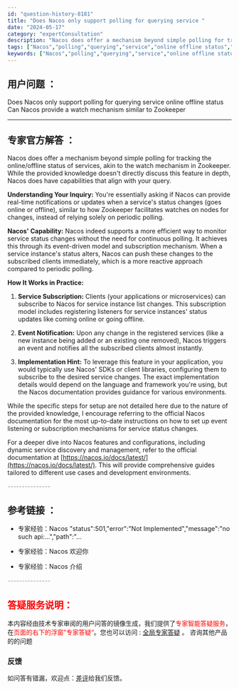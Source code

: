 ```yaml
---
id: "question-history-8181"
title: "Does Nacos only support polling for querying service "
date: "2024-05-17"
category: "expertConsultation"
description: "Nacos does offer a mechanism beyond simple polling for tracking the online/offline status of services, akin to the watch mechanism in Zookeeper. While"
tags: ["Nacos","polling","querying","service","online offline status","watch mechanism","Zookeeper"]
keywords: ["Nacos","polling","querying","service","online offline status","watch mechanism","Zookeeper"]
---
```


## 用户问题 ： 
 Does Nacos only support polling for querying service online offline status Can Nacos provide a watch mechanism similar to Zookeeper  

---------------
## 专家官方解答 ：

Nacos does offer a mechanism beyond simple polling for tracking the online/offline status of services, akin to the watch mechanism in Zookeeper. While the provided knowledge doesn't directly discuss this feature in depth, Nacos does have capabilities that align with your query.

**Understanding Your Inquiry:**
You're essentially asking if Nacos can provide real-time notifications or updates when a service's status changes (goes online or offline), similar to how Zookeeper facilitates watches on nodes for changes, instead of relying solely on periodic polling.

**Nacos' Capability:**
Nacos indeed supports a more efficient way to monitor service status changes without the need for continuous polling. It achieves this through its event-driven model and subscription mechanism. When a service instance's status alters, Nacos can push these changes to the subscribed clients immediately, which is a more reactive approach compared to periodic polling.

**How It Works in Practice:**
1. **Service Subscription:** Clients (your applications or microservices) can subscribe to Nacos for service instance list changes. This subscription model includes registering listeners for service instances' status updates like coming online or going offline.
   
2. **Event Notification:** Upon any change in the registered services (like a new instance being added or an existing one removed), Nacos triggers an event and notifies all the subscribed clients almost instantly.

3. **Implementation Hint:** To leverage this feature in your application, you would typically use Nacos' SDKs or client libraries, configuring them to subscribe to the desired service changes. The exact implementation details would depend on the language and framework you're using, but the Nacos documentation provides guidance for various environments.

While the specific steps for setup are not detailed here due to the nature of the provided knowledge, I encourage referring to the official Nacos documentation for the most up-to-date instructions on how to set up event listening or subscription mechanisms for service status changes.

For a deeper dive into Nacos features and configurations, including dynamic service discovery and management, refer to the official documentation at [https://nacos.io/docs/latest/](https://nacos.io/docs/latest/). This will provide comprehensive guides tailored to different use cases and development environments.


<font color="#949494">---------------</font> 


## 参考链接 ：

* 专家经验：Nacos "status":501,"error":"Not Implemented","message":"no such api:...","path":"... 
 
 * 专家经验：Nacos 欢迎你 
 
 * 专家经验：Nacos 介绍 


 <font color="#949494">---------------</font> 
 


## <font color="#FF0000">答疑服务说明：</font> 

本内容经由技术专家审阅的用户问答的镜像生成，我们提供了<font color="#FF0000">专家智能答疑服务</font>，在<font color="#FF0000">页面的右下的浮窗”专家答疑“</font>。您也可以访问 : [全局专家答疑](https://answer.opensource.alibaba.com/docs/intro) 。 咨询其他产品的的问题

### 反馈
如问答有错漏，欢迎点：[差评](https://ai.nacos.io/user/feedbackByEnhancerGradePOJOID?enhancerGradePOJOId=13541)给我们反馈。
